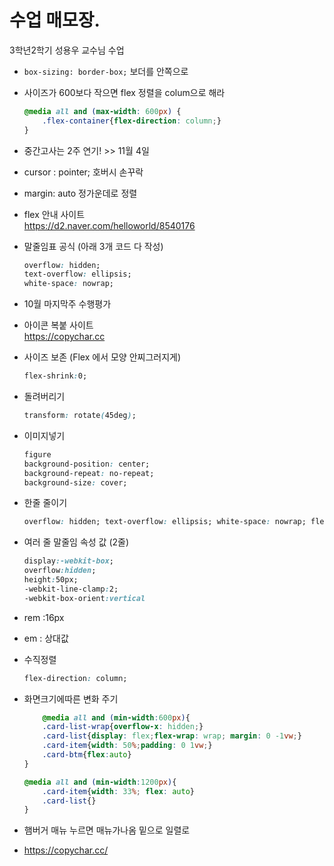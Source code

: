 # 수업 매모장.
3학년2학기 성용우 교수님 수업

* ```box-sizing: border-box;``` 보더를 안쪽으로  

* 사이즈가 600보다 작으면 flex 정렬을 colum으로 해라
    ```css
    @media all and (max-width: 600px) {
        .flex-container{flex-direction: column;}
    }
    ```

* 중간고사는 2주 연기! >> 11월 4일
* cursor : pointer; 호버시 손꾸락
* margin: auto 정가운데로 정렬  
* flex 안내 사이트  
https://d2.naver.com/helloworld/8540176


* 말줄임표 공식 (아래 3개 코드 다 작성)
    ```css
    overflow: hidden;
    text-overflow: ellipsis;
    white-space: nowrap;
    ```
    
* 10월 마지막주 수행평가  
* 아이콘 복붙 사이트  
https://copychar.cc

*   사이즈 보존 (Flex 에서 모양 안찌그러지게)
    ```css
    flex-shrink:0;
    ``` 
    
*   돌려버리기
    ```css
    transform: rotate(45deg);
    ```

* 이미지넣기
    ```css
    figure
    background-position: center;
    background-repeat: no-repeat;
    background-size: cover;
    ```
* 한줄 줄이기
    ```css
    overflow: hidden; text-overflow: ellipsis; white-space: nowrap; flex-grow: 1;
    ```

* 여러 줄 말줄임 속성 값 (2줄)
    ```css
    display:-webkit-box;
    overflow:hidden;
    height:50px;
    -webkit-line-clamp:2;
    -webkit-box-orient:vertical
    ```
* rem :16px
* em : 상대값
* 수직정렬
    ```css
    flex-direction: column;
    ```
* 화면크기에따른 변화 주기
    ```css
        @media all and (min-width:600px){
        .card-list-wrap{overflow-x: hidden;}
        .card-list{display: flex;flex-wrap: wrap; margin: 0 -1vw;}
        .card-item{width: 50%;padding: 0 1vw;}
        .card-btm{flex:auto}
    }

    @media all and (min-width:1200px){
        .card-item{width: 33%; flex: auto}
        .card-list{}
    }
    ```
* 햄버거 매뉴 누르면 매뉴가나옴 밑으로 일렬로

* https://copychar.cc/